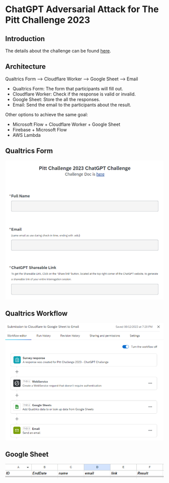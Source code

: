 # ChatGPT Adversarial Attack for The Pitt Challenge 2023

## Introduction

The details about the challenge can be found [here](ChatGPT_Adversarial_Attack_Challenge.pdf).

## Architecture

Qualtrics Form --> Cloudflare Worker --> Google Sheet --> Email

- Qualtrics Form: The form that participants will fill out.
- Cloudflare Worker: Check if the response is valid or invalid.
- Google Sheet: Store the all the responses.
- Email: Send the email to the participants about the result.

Other options to achieve the same goal:

- Microsoft Flow + Cloudflare Worker + Google Sheet
- Firebase + Microsoft Flow
- AWS Lambda

## Qualtrics Form

![Qualtrics Form](imgs/qualtrics_form.png)

## Qualtrics Workflow

![Qualtrics Workflow](imgs/qualtrics_workflow.png)

## Google Sheet

![Google Sheet](imgs/google_sheet.png)